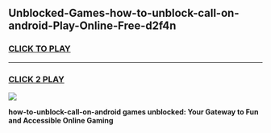 
## Unblocked-Games-how-to-unblock-call-on-android-Play-Online-Free-d2f4n
<h3>
<a href="https://premium76.site?title=how-to-unblock-call-on-android&ref=26A">CLICK TO PLAY</a></h3>
<hr>

<h3>
<a href="https://premium76.site?title=how-to-unblock-call-on-android&ref=26A">CLICK 2 PLAY</a>
  
</h3>

<a href="https://premium76.site?title=how-to-unblock-call-on-android&ref=26A"><img src="https://clearcache.store/games.png"></a>


**how-to-unblock-call-on-android games unblocked: Your Gateway to Fun and Accessible Online Gaming**
